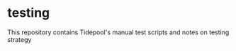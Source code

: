 testing
=======

This repository contains Tidepool's manual test scripts and notes on testing strategy
